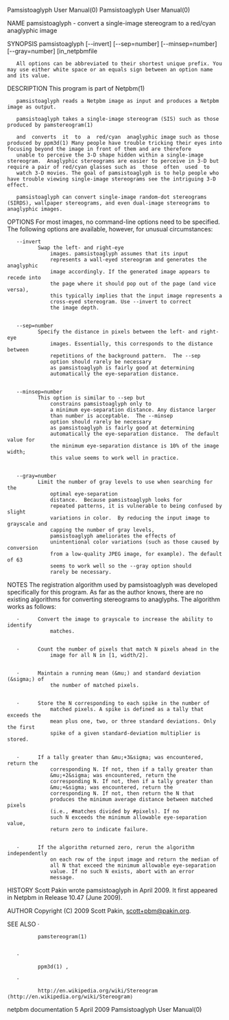 Pamsistoaglyph User Manual(0)                                                                                                                                                   Pamsistoaglyph User Manual(0)



NAME
       pamsistoaglyph - convert a single-image stereogram to a red/cyan anaglyphic image



SYNOPSIS
       pamsistoaglyph [--invert] [--sep=number] [--minsep=number] [--gray=number] [in_netpbmfile


       All options can be abbreviated to their shortest unique prefix. You may use either white space or an equals sign between an option name and its value.



DESCRIPTION
       This program is part of Netpbm(1)

       pamsistoaglyph reads a Netpbm image as input and produces a Netpbm image as output.

       pamsistoaglyph takes a single-image stereogram (SIS) such as those produced by pamstereogram(1)

       and  converts  it  to  a  red/cyan  anaglyphic image such as those produced by ppm3d(1) Many people have trouble tricking their eyes into focusing beyond the image in front of them and are therefore
       unable to perceive the 3-D shape hidden within a single-image stereogram.  Anaglyphic stereograms are easier to perceive in 3-D but require a pair of red/cyan glasses such as  those  often  used  to
       watch 3-D movies. The goal of pamsistoaglyph is to help people who have trouble viewing single-image stereograms see the intriguing 3-D effect.

       pamsistoaglyph can convert single-image random-dot stereograms (SIRDS), wallpaper stereograms, and even dual-image stereograms to anaglyphic images.



OPTIONS
       For most images, no command-line options need to be specified. The following options are available, however, for unusual circumstances:



       --invert
              Swap the left- and right-eye
                  images. pamsistoaglyph assumes that its input
                  represents a wall-eyed stereogram and generates the anaglyphic
                  image accordingly. If the generated image appears to recede into
                  the page where it should pop out of the page (and vice versa),
                  this typically implies that the input image represents a
                  cross-eyed stereogram. Use --invert to correct
                  the image depth.


       --sep=number
              Specify the distance in pixels between the left- and right-eye
                  images. Essentially, this corresponds to the distance between
                  repetitions of the background pattern.  The --sep
                  option should rarely be necessary
                  as pamsistoaglyph is fairly good at determining
                  automatically the eye-separation distance.


       --minsep=number
              This option is similar to --sep but
                  constrains pamsistoaglyph only to
                  a minimum eye-separation distance. Any distance larger
                  than number is acceptable.  The --minsep
                  option should rarely be necessary
                  as pamsistoaglyph is fairly good at determining
                  automatically the eye-separation distance.  The default value for
                  the minimum eye-separation distance is 10% of the image width;
                  this value seems to work well in practice.


       --gray=number
              Limit the number of gray levels to use when searching for the
                  optimal eye-separation
                  distance.  Because pamsistoaglyph looks for
                  repeated patterns, it is vulnerable to being confused by slight
                  variations in color.  By reducing the input image to grayscale and
                  capping the number of gray levels,
                  pamsistoaglyph ameliorates the effects of
                  unintentional color variations (such as those caused by conversion
                  from a low-quality JPEG image, for example). The default of 63
                  seems to work well so the --gray option should
                  rarely be necessary.




NOTES
       The  registration  algorithm used by pamsistoaglyph was developed specifically for this program. As far as the author knows, there are no existing algorithms for converting stereograms to anaglyphs.
       The algorithm works as follows:



       ·      Convert the image to grayscale to increase the ability to identify
                  matches.


       ·      Count the number of pixels that match N pixels ahead in the
                  image for all N in [1, width/2].


       ·      Maintain a running mean (&mu;) and standard deviation (&sigma;) of
                  the number of matched pixels.


       ·      Store the N corresponding to each spike in the number of
                  matched pixels. A spike is defined as a tally that exceeds the
                  mean plus one, two, or three standard deviations. Only the first
                  spike of a given standard-deviation multiplier is stored.


       ·      If a tally greater than &mu;+3&sigma; was encountered, return the
                  corresponding N. If not, then if a tally greater than
                  &mu;+2&sigma; was encountered, return the
                  corresponding N. If not, then if a tally greater than
                  &mu;+&sigma; was encountered, return the
                  corresponding N. If not, then return the N that
                  produces the minimum average distance between matched pixels
                  (i.e., #matches divided by #pixels). If no
                  such N exceeds the minimum allowable eye-separation value,
                  return zero to indicate failure.


       ·      If the algorithm returned zero, rerun the algorithm independently
                  on each row of the input image and return the median of
                  all N that exceed the minimum allowable eye-separation
                  value. If no such N exists, abort with an error
                  message.



HISTORY
       Scott Pakin wrote pamsistoaglyph in April 2009.  It first appeared in Netpbm in Release 10.47 (June 2009).



AUTHOR
       Copyright (C) 2009 Scott Pakin, scott+pbm@pakin.org.



SEE ALSO
       ·

              pamstereogram(1)


       ·

              ppm3d(1) ,

       ·

              http://en.wikipedia.org/wiki/Stereogram ⟨http://en.wikipedia.org/wiki/Stereogram⟩



netpbm documentation                                                                             5 April 2009                                                                   Pamsistoaglyph User Manual(0)
